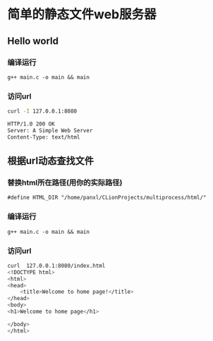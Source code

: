 # 简单的静态文件web服务器

## Hello world
### 编译运行
`g++ main.c -o main && main`

### 访问url
```bash
curl -I 127.0.0.1:8080

HTTP/1.0 200 OK
Server: A Simple Web Server
Content-Type: text/html
```

## 根据url动态查找文件
### 替换html所在路径(用你的实际路径)
`#define HTML_DIR "/home/panxl/CLionProjects/multiprocess/html/"`

### 编译运行
`g++ main.c -o main && main`

### 访问url
```bash
curl  127.0.0.1:8080/index.html
<!DOCTYPE html>
<html>
<head>
    <title>Welcome to home page!</title>
</head>
<body>
<h1>Welcome to home page</h1>

</body>
</html>
```